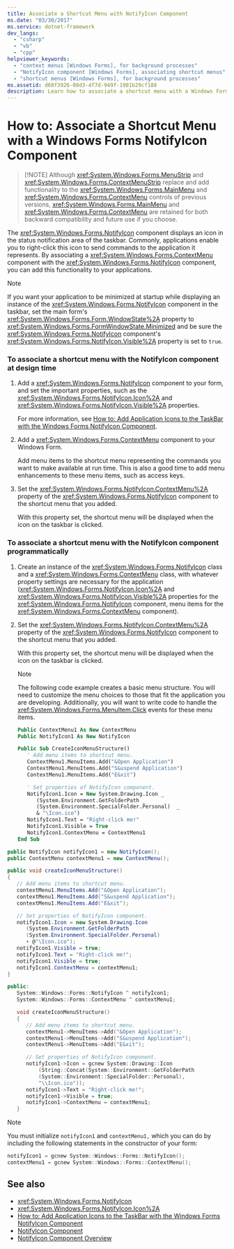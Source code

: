 ```yaml
---
title: Associate a Shortcut Menu with NotifyIcon Component
ms.date: "03/30/2017"
ms.service: dotnet-framework
dev_langs: 
  - "csharp"
  - "vb"
  - "cpp"
helpviewer_keywords: 
  - "context menus [Windows Forms], for background processes"
  - "NotifyIcon component [Windows Forms], associating shortcut menus"
  - "shortcut menus [Windows Forms], for background processes"
ms.assetid: d68f3926-08d3-4f7d-949f-1981b29cf188
description: Learn how to associate a shortcut menu with a Windows Forms NotifyIcon component to add functionality to applications.
---
```

# How to: Associate a Shortcut Menu with a Windows Forms NotifyIcon Component
>
> [!NOTE]
> Although <xref:System.Windows.Forms.MenuStrip> and <xref:System.Windows.Forms.ContextMenuStrip> replace and add functionality to the <xref:System.Windows.Forms.MainMenu> and <xref:System.Windows.Forms.ContextMenu> controls of previous versions, <xref:System.Windows.Forms.MainMenu> and <xref:System.Windows.Forms.ContextMenu> are retained for both backward compatibility and future use if you choose.

The <xref:System.Windows.Forms.NotifyIcon> component displays an icon in the status notification area of the taskbar. Commonly, applications enable you to right-click this icon to send commands to the application it represents. By associating a <xref:System.Windows.Forms.ContextMenu> component with the <xref:System.Windows.Forms.NotifyIcon> component, you can add this functionality to your applications.

> [!NOTE]
> If you want your application to be minimized at startup while displaying an instance of the <xref:System.Windows.Forms.NotifyIcon> component in the taskbar, set the main form's <xref:System.Windows.Forms.Form.WindowState%2A> property to <xref:System.Windows.Forms.FormWindowState.Minimized> and be sure the <xref:System.Windows.Forms.NotifyIcon> component's <xref:System.Windows.Forms.NotifyIcon.Visible%2A> property is set to `true`.

### To associate a shortcut menu with the NotifyIcon component at design time

1. Add a <xref:System.Windows.Forms.NotifyIcon> component to your form, and set the important properties, such as the <xref:System.Windows.Forms.NotifyIcon.Icon%2A> and <xref:System.Windows.Forms.NotifyIcon.Visible%2A> properties.

     For more information, see [How to: Add Application Icons to the TaskBar with the Windows Forms NotifyIcon Component](app-icons-to-the-taskbar-with-wf-notifyicon.md).

2. Add a <xref:System.Windows.Forms.ContextMenu> component to your Windows Form.

     Add menu items to the shortcut menu representing the commands you want to make available at run time. This is also a good time to add menu enhancements to these menu items, such as access keys.

3. Set the <xref:System.Windows.Forms.NotifyIcon.ContextMenu%2A> property of the <xref:System.Windows.Forms.NotifyIcon> component to the shortcut menu that you added.

     With this property set, the shortcut menu will be displayed when the icon on the taskbar is clicked.

### To associate a shortcut menu with the NotifyIcon component programmatically

1. Create an instance of the <xref:System.Windows.Forms.NotifyIcon> class and a <xref:System.Windows.Forms.ContextMenu> class, with whatever property settings are necessary for the application (<xref:System.Windows.Forms.NotifyIcon.Icon%2A> and <xref:System.Windows.Forms.NotifyIcon.Visible%2A> properties for the <xref:System.Windows.Forms.NotifyIcon> component, menu items for the <xref:System.Windows.Forms.ContextMenu> component).

2. Set the <xref:System.Windows.Forms.NotifyIcon.ContextMenu%2A> property of the <xref:System.Windows.Forms.NotifyIcon> component to the shortcut menu that you added.

     With this property set, the shortcut menu will be displayed when the icon on the taskbar is clicked.

    > [!NOTE]
    > The following code example creates a basic menu structure. You will need to customize the menu choices to those that fit the application you are developing. Additionally, you will want to write code to handle the <xref:System.Windows.Forms.MenuItem.Click> events for these menu items.

    ```vb
    Public ContextMenu1 As New ContextMenu
    Public NotifyIcon1 As New NotifyIcon

    Public Sub CreateIconMenuStructure()
       ' Add menu items to shortcut menu.
       ContextMenu1.MenuItems.Add("&Open Application")
       ContextMenu1.MenuItems.Add("S&uspend Application")
       ContextMenu1.MenuItems.Add("E&xit")

       ' Set properties of NotifyIcon component.
       NotifyIcon1.Icon = New System.Drawing.Icon _
          (System.Environment.GetFolderPath _
          (System.Environment.SpecialFolder.Personal)  _
          & "\Icon.ico")
       NotifyIcon1.Text = "Right-click me!"
       NotifyIcon1.Visible = True
       NotifyIcon1.ContextMenu = ContextMenu1
    End Sub
    ```

```csharp
public NotifyIcon notifyIcon1 = new NotifyIcon();
public ContextMenu contextMenu1 = new ContextMenu();

public void createIconMenuStructure()
{
   // Add menu items to shortcut menu.
   contextMenu1.MenuItems.Add("&Open Application");
   contextMenu1.MenuItems.Add("S&uspend Application");
   contextMenu1.MenuItems.Add("E&xit");

   // Set properties of NotifyIcon component.
   notifyIcon1.Icon = new System.Drawing.Icon
      (System.Environment.GetFolderPath
      (System.Environment.SpecialFolder.Personal)
      + @"\Icon.ico");
   notifyIcon1.Visible = true;
   notifyIcon1.Text = "Right-click me!";
   notifyIcon1.Visible = true;
   notifyIcon1.ContextMenu = contextMenu1;
}
```

```cpp
public:
   System::Windows::Forms::NotifyIcon ^ notifyIcon1;
   System::Windows::Forms::ContextMenu ^ contextMenu1;

   void createIconMenuStructure()
   {
      // Add menu items to shortcut menu.
      contextMenu1->MenuItems->Add("&Open Application");
      contextMenu1->MenuItems->Add("S&uspend Application");
      contextMenu1->MenuItems->Add("E&xit");

      // Set properties of NotifyIcon component.
      notifyIcon1->Icon = gcnew System::Drawing::Icon
          (String::Concat(System::Environment::GetFolderPath
          (System::Environment::SpecialFolder::Personal),
          "\\Icon.ico"));
      notifyIcon1->Text = "Right-click me!";
      notifyIcon1->Visible = true;
      notifyIcon1->ContextMenu = contextMenu1;
   }
```

> [!NOTE]
> You must initialize `notifyIcon1` and `contextMenu1,` which you can do by including the following statements in the constructor of your form:

```cpp
notifyIcon1 = gcnew System::Windows::Forms::NotifyIcon();
contextMenu1 = gcnew System::Windows::Forms::ContextMenu();
```

## See also

- <xref:System.Windows.Forms.NotifyIcon>
- <xref:System.Windows.Forms.NotifyIcon.Icon%2A>
- [How to: Add Application Icons to the TaskBar with the Windows Forms NotifyIcon Component](app-icons-to-the-taskbar-with-wf-notifyicon.md)
- [NotifyIcon Component](notifyicon-component-windows-forms.md)
- [NotifyIcon Component Overview](notifyicon-component-overview-windows-forms.md)
